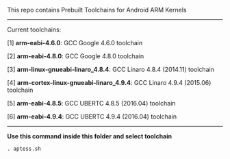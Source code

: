 This repo contains Prebuilt Toolchains for Android ARM Kernels

-----------------------------------------

Current toolchains:

[1] **arm-eabi-4.6.0**: GCC Google 4.6.0 toolchain

[2] **arm-eabi-4.8.0**: GCC Google 4.8.0 toolchain

[3] **arm-linux-gnueabi-linaro_4.8.4**: GCC Linaro 4.8.4 (2014.11) toolchain

[4] **arm-cortex-linux-gnueabi-linaro_4.9.4**: GCC Linaro 4.9.4 (2015.06) toolchain

[5] **arm-eabi-4.8.5**: GCC UBERTC 4.8.5 (2016.04) toolchain

[6] **arm-eabi-4.9.4**: GCC UBERTC 4.9.4 (2016.04) toolchain

-----------------------------------------

**Use this command inside this folder and select toolchain**
```
. aptess.sh
```
